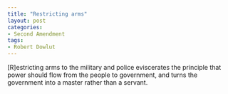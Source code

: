 ```yaml
---
title: "Restricting arms"
layout: post
categories:
- Second Amendment
tags:
- Robert Dowlut
---
```


[R]estricting arms to the military and police eviscerates the principle that power should flow from the people to government, and turns the government into a master rather than a servant.